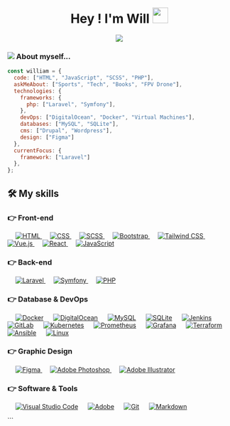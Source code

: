 <h1 align="center">Hey ! I'm Will <img src="https://media.giphy.com/media/hvRJCLFzcasrR4ia7z/giphy.gif" width="35"></h1>
<p align="center">
 <a href="https://github.com/DenverCoder1/readme-typing-svg"><img src="https://readme-typing-svg.herokuapp.com?lines=constant+learning&center=true&width=500&height=50"></a>
</p>

### <img src='https://c.tenor.com/4g2CTdIpMdAAAAAi/mario-mario-dancing.gif'> About myself...

```javascript
const william = {
  code: ["HTML", "JavaScript", "SCSS", "PHP"],
  askMeAbout: ["Sports", "Tech", "Books", "FPV Drone"],
  technologies: {
    frameworks: {
      php: ["Laravel", "Symfony"],
    },
    devOps: ["DigitalOcean", "Docker", "Virtual Machines"],
    databases: ["MySQL", "SQLite"],
    cms: ["Drupal", "Wordpress"],
    design: ["Figma"]
  },
  currentFocus: {
    framework: ["Laravel"]
  },
};

```

## 🛠️ My skills

### 👉 Front-end

<p align="left"> &emsp; <a href="https://www.w3.org/html/" target="_blank"> <img alt="HTML" src="https://img.shields.io/badge/HTML5%20-%23E34F26.svg?logo=html5&logoColor=white"> </a> &emsp; <a href="https://www.w3schools.com/css/" target="_blank"> <img alt="CSS" src="https://img.shields.io/badge/CSS%20-%231572B6.svg?logo=css3&logoColor=white"> </a> &emsp; <a href="https://sass-lang.com/" target="_blank"> <img alt="SCSS" src="https://img.shields.io/badge/SCSS-%23CC6699.svg?logo=sass&logoColor=white"> </a> &emsp; <a href="https://getbootstrap.com" target="_blank"> <img alt="Bootstrap" src="https://img.shields.io/badge/Bootstrap-%23563D7C.svg?style=flat&logo=bootstrap&logoColor=white"/> </a> &emsp; <a href="https://tailwindcss.com/" target="_blank"> <img alt="Tailwind CSS" src="https://img.shields.io/badge/Tailwind_CSS-38B2AC?logo=tailwind-css&logoColor=white"/> </a> &emsp; <a href="https://vuejs.org/" target="_blank"> <img alt="Vue.js" src="https://img.shields.io/badge/Vue.js-35495E?logo=vue.js&logoColor=4FC08D"/> </a> &emsp; <a href="https://reactjs.org/" target="_blank"> <img alt="React" src="https://img.shields.io/badge/React-20232A?logo=react&logoColor=61DAFB"/> </a> &emsp; <a href="https://developer.mozilla.org/en-US/docs/Web/JavaScript" target="_blank"> <img alt="JavaScript" src="https://img.shields.io/badge/JavaScript%20-%23F7DF1E.svg?logo=javascript&logoColor=black"> </a> </p>

### 👉 Back-end

<p align="left"> &emsp; <a href="https://laravel.com/" target="_blank"> <img alt="Laravel" src="https://img.shields.io/badge/Laravel-FF2D20?logo=laravel&logoColor=white"/> </a> &emsp; <a href="https://symfony.com/" target="_blank"> <img alt="Symfony" src="https://img.shields.io/badge/Symfony-000000?logo=symfony&logoColor=white"/> </a> &emsp; <a href="https://www.php.net/" target="_blank"> <img alt="PHP" src="https://img.shields.io/badge/PHP-777BB4?logo=php&logoColor=white"> </a> </p>

### 👉 Database & DevOps

<p align="left"> &emsp; <a href="https://www.docker.com/"><img alt="Docker" src="https://img.shields.io/badge/Docker-%230db7ed.svg?style=flat&logo=docker&logoColor=white"></a> &emsp; <a href="https://www.digitalocean.com/"><img alt="DigitalOcean" src="https://img.shields.io/badge/DigitalOcean-0080FF?style=flat&logo=digitalocean&logoColor=white"></a> &emsp; <a href="https://www.mysql.com/"><img alt="MySQL" src="https://img.shields.io/badge/MySQL-00000F?style=flat&logo=mysql&logoColor=white"></a> &emsp; <a href="https://www.sqlite.org/"><img alt="SQLite" src="https://img.shields.io/badge/SQLite-003B57?style=flat&logo=sqlite&logoColor=white"></a> &emsp; <a href="https://jenkins.io/"><img alt="Jenkins" src="https://img.shields.io/badge/Jenkins-D24939?style=flat&logo=jenkins&logoColor=white"></a> &emsp; <a href="https://about.gitlab.com/"><img alt="GitLab" src="https://img.shields.io/badge/GitLab-330F63?style=flat&logo=gitlab&logoColor=white"></a> &emsp; <a href="https://kubernetes.io/"><img alt="Kubernetes" src="https://img.shields.io/badge/Kubernetes-326CE5?style=flat&logo=kubernetes&logoColor=white"></a> &emsp; <a href="https://prometheus.io/"><img alt="Prometheus" src="https://img.shields.io/badge/Prometheus-E6522C?style=flat&logo=prometheus&logoColor=white"></a> &emsp; <a href="https://grafana.com/"><img alt="Grafana" src="https://img.shields.io/badge/Grafana-F46800?style=flat&logo=grafana&logoColor=white"></a> &emsp; <a href="https://www.terraform.io/"><img alt="Terraform" src="https://img.shields.io/badge/Terraform-623CE4?style=flat&logo=terraform&logoColor=white"></a> &emsp; <a href="https://www.ansible.com/"><img alt="Ansible" src="https://img.shields.io/badge/Ansible-EE0000?style=flat&logo=ansible&logoColor=white"></a> &emsp; <a href="https://www.linux.org/"><img alt="Linux" src="https://img.shields.io/badge/Linux-FCC624?style=flat&logo=linux&logoColor=black"></a> &emsp; </p>

### 👉 Graphic Design

<p align="left"> &emsp; <a href="https://www.figma.com/" target="_blank"> <img alt="Figma" src="https://img.shields.io/badge/Figma-F24E1E?style=flat&logo=figma&logoColor=white"/> </a> &emsp; <a href="https://www.adobe.com/fr/products/photoshop.html" target="_blank"> <img alt="Adobe Photoshop" src="https://img.shields.io/badge/Adobe%20Photoshop-00C9FF?style=flat&logo=adobe%20photoshop&logoColor=white"/> </a> &emsp; <a href="https://www.adobe.com/in/products/illustrator.html" target="_blank"> <img alt="Adobe Illustrator" src="https://img.shields.io/badge/Adobe%20Illustrator-FF9A00?style=flat&logo=adobe%20illustrator&logoColor=white"/> </a> </p>

### 👉 Software & Tools

<p> &emsp; <a href="https://code.visualstudio.com/"><img alt="Visual Studio Code" src="https://img.shields.io/badge/Visual%20Studio%20Code-0078d7.svg?logo=visual-studio-code&logoColor=white"></a> &emsp; <a href="https://www.adobe.com/fr/creativecloud.html"><img alt="Adobe" src="https://img.shields.io/badge/Adobe%20-%23FF0000.svg?logo=adobe&logoColor=white"></a> &emsp; <a href="https://git-scm.com/"><img alt="Git" src="https://img.shields.io/badge/Git%20-%23F05033.svg?logo=git&logoColor=white"></a> &emsp; <a href="https://docs.framasoft.org/fr/grav/markdown.html"><img alt="Markdown" src="https://img.shields.io/badge/Markdown-000000?style=flate&logo=markdown&logoColor=white"></a> &emsp; </p> ```
